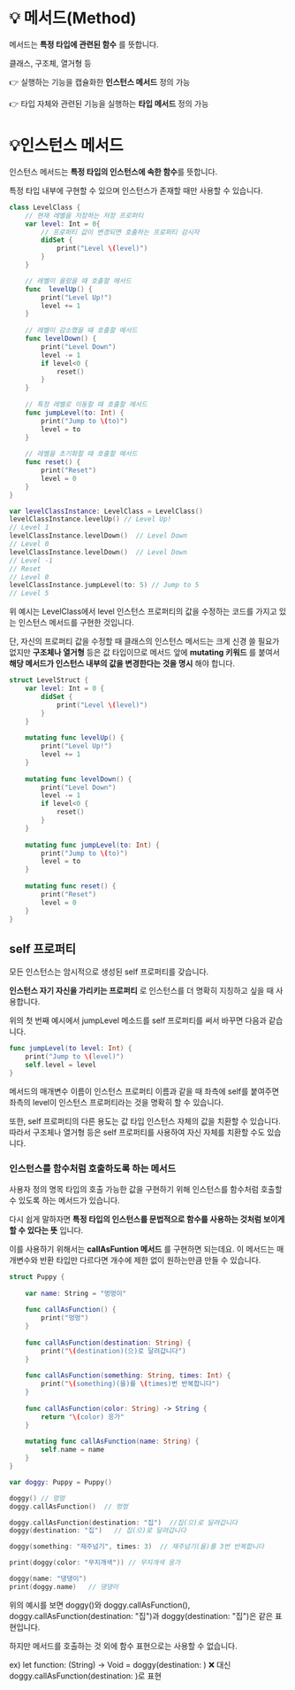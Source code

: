 # 💡 메서드(Method)

메서드는 **특정 타입에 관련된 함수** 를 뜻합니다.

클래스, 구조체, 열거형 등

👉 실행하는 기능을 캡슐화한 **인스턴스 메서드** 정의 가능

👉 타입 자체와 관련된 기능을 실행하는 **타입 메서드** 정의 가능

# 💡인스턴스 메서드

인스턴스 메서드는 **특정 타입의 인스턴스에 속한 함수**를 뜻합니다.

특정 타입 내부에 구현할 수 있으며 인스턴스가 존재할 때만 사용할 수 있습니다.

```Swift
class LevelClass {
    // 현재 레벨을 저장하는 저장 프로퍼티
    var level: Int = 0{
        // 프로퍼티 값이 변경되면 호출하는 프로퍼티 감시자
        didSet {
            print("Level \(level)")
        }
    }

    // 레벨이 올랐을 때 호출할 메서드
    func  levelUp() {
        print("Level Up!")
        level += 1
    }
    
    // 레벨이 감소했을 때 호출할 메서드
    func levelDown() {
        print("Level Down")
        level -= 1
        if level<0 {
            reset()
        }
    }
    
    // 특정 레벨로 이동할 때 호출할 메서드
    func jumpLevel(to: Int) {
        print("Jump to \(to)")
        level = to
    }
    
    // 레벨을 초기화할 때 호출할 메서드
    func reset() {
        print("Reset")
        level = 0
    }
}

var levelClassInstance: LevelClass = LevelClass()
levelClassInstance.levelUp() // Level Up!
// Level 1
levelClassInstance.levelDown()  // Level Down
// Level 0
levelClassInstance.levelDown()  // Level Down
// Level -1
// Reset
// Level 0
levelClassInstance.jumpLevel(to: 5) // Jump to 5
// Level 5

```

위 예시는 LevelClass에서 level 인스턴스 프로퍼티의 값을 수정하는 코드를 가지고 있는 인스턴스 메서드를 구현한 것입니다.

단, 자신의 프로퍼티 값을 수정할 때 클래스의 인스턴스 메서드는 크게 신경 쓸 필요가 없지만 **구조체나 열거형** 등은 값 타입이므로 메서드 앞에 **mutating 키워드** 를 붙여서 **해당 메서드가 인스턴스 내부의 값을 변경한다는 것을 명시** 해야 합니다.

```Swift
struct LevelStruct {
    var level: Int = 0 {
        didSet {
            print("Level \(level)")
        }
    }
    
    mutating func levelUp() {
        print("Level Up!")
        level += 1
    }
    
    mutating func levelDown() {
        print("Level Down")
        level -= 1
        if level<0 {
            reset()
        }
    }
    
    mutating func jumpLevel(to: Int) {
        print("Jump to \(to)")
        level = to
    }
    
    mutating func reset() {
        print("Reset")
        level = 0
    }
}
```

## self 프로퍼티

모든 인스턴스는 암시적으로 생성된 self 프로퍼티를 갖습니다.

**인스턴스 자기 자신을 가리키는 프로퍼티** 로 인스턴스를 더 명확히 지칭하고 싶을 때 사용합니다.

위의 첫 번째 예시에서 jumpLevel 메소드를 self 프로퍼티를 써서 바꾸면 다음과 같습니다.

```Swift
func jumpLevel(to level: Int) {
	print("Jump to \(level)")
    self.level = level
}
```

메서드의 매개변수 이름이 인스턴스 프로퍼티 이름과 같을 때 좌측에 self를 붙여주면 좌측의 level이 인스턴스 프로퍼티라는 것을 명확히 할 수 있습니다.

또한, self 프로퍼티의 다른 용도는 값 타입 인스턴스 자체의 값을 치환할 수 있습니다. 따라서 구조체나 열거형 등은 self 프로퍼티를 사용하여 자신 자체를 치환할 수도 있습니다.

### 인스턴스를 함수처럼 호출하도록 하는 메서드

사용자 정의 명목 타입의 호출 가능한 값을 구현하기 위해 인스턴스를 함수처럼 호출할 수 있도록 하는 메서드가 있습니다.

다시 쉽게 말하자면 **특정 타입의 인스턴스를 문법적으로 함수를 사용하는 것처럼 보이게 할 수 있다는 뜻** 입니다.

이를 사용하기 위해서는 **callAsFuntion 메서드** 를 구현하면 되는데요. 이 메서드는 매개변수와 반환 타입만 다르다면 개수에 제한 없이 원하는만큼 만들 수 있습니다.

```Swift
struct Puppy {
    
    var name: String = "멍멍이"
    
    func callAsFunction() {
        print("멍멍")
    }
    
    func callAsFunction(destination: String) {
        print("\(destination)(으)로 달려갑니다")
    }
    
    func callAsFunction(something: String, times: Int) {
        print("\(something)(을)를 \(times)번 반복합니다")
    }
    
    func callAsFunction(color: String) -> String {
        return "\(color) 응가"
    }
    
    mutating func callAsFunction(name: String) {
        self.name = name
    }
}

var doggy: Puppy = Puppy()

doggy() // 멍멍
doggy.callAsFunction()  // 멍멍

doggy.callAsFunction(destination: "집")  //집(으)로 달려갑니다
doggy(destination: "집")   // 집(으)로 달려갑니다

doggy(something: "재주넘기", times: 3)  // 재주넘기(을)를 3번 반복합니다

print(doggy(color: "무지개색")) // 무지개색 응가

doggy(name: "댕댕이")
print(doggy.name)   // 댕댕이
```

위의 예시를 보면 doggy()와 doggy.callAsFunction(), doggy.callAsFunction(destination: "집")과 doggy(destination: "집")은 같은 표현입니다.

하지만 메서드를 호출하는 것 외에 함수 표현으로는 사용할 수 없습니다.

ex) let function: (String) -> Void = doggy(destination: ) ❌ 대신 doggy.callAsFunction(destination: )로 표현
